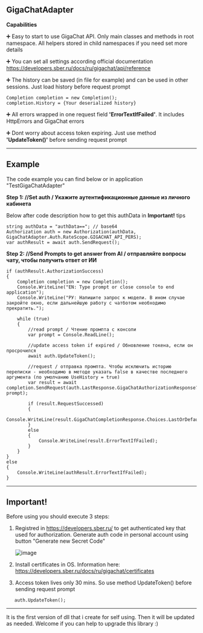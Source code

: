 <h2>GigaChatAdapter</h2>


**Capabilities**

➕ Easy to start to use GigaChat API. Only main classes and methods in root namespace. All helpers stored in child namespaces if you need set more details

➕ You can set all settings according official documentation https://developers.sber.ru/docs/ru/gigachat/api/reference

➕ The history can be saved (in file for example) and can be used in other sessions. Just load history before request prompt
  ```cs-sharp
  Completion completion = new Completion();
  completion.History = {Your deserialized history}
  ```

➕ All errors wrapped in one request field **'ErrorTextIfFailed'**. It includes HttpErrors and GigaChat errors

➕ Dont worry about access token expiring. Just use method **'UpdateToken()'** before sending request prompt

-------------------------
<h2>Example</h2>

The code example you can find below or in application "TestGigaChatAdapter"

**Step 1: //Set auth / Укажите аутентификационные данные из личного кабинета**

Below after code description how to get this authData in **Important!** tips
```cs-sharp
string authData = "authData=="; // base64
Authorization auth = new Authorization(authData, GigaChatAdapter.Auth.RateScope.GIGACHAT_API_PERS);
var authResult = await auth.SendRequest();
```

**Step 2: //Send Prompts to get answer from AI / отправляйте вопросы чату, чтобы получить ответ от ИИ**
```cs-sharp
if (authResult.AuthorizationSuccess)
{
    Completion completion = new Completion();
    Console.WriteLine("EN: Type prompt or close console to end application");
    Console.WriteLine("РУ: Напишите запрос к модели. В ином случае закройте окно, если дальнейшую работу с чатботом необходимо прекратить.");
    
    while (true)
    {
        //read prompt / Чтение промпта с консоли
        var prompt = Console.ReadLine();

        //update access token if expired / Обновление токена, если он просрочился
        await auth.UpdateToken();

        //request / отправка промпта. Чтобы исключить историю переписки - необходимо в методе указать false в качестве последнего аргумента (по умолчанию UseHistory = true)
        var result = await completion.SendRequest(auth.LastResponse.GigaChatAuthorizationResponse?.AccessToken, prompt);

        if (result.RequestSuccessed)
        {
            Console.WriteLine(result.GigaChatCompletionResponse.Choices.LastOrDefault().Message.Content);
        }
        else
        {
            Console.WriteLine(result.ErrorTextIfFailed);
        }
    }
}
else
{
    Console.WriteLine(authResult.ErrorTextIfFailed);
}
```
---------------------------------------
<h2>Important!</h2>

Before using you should execute 3 steps:
1) Registred in https://developers.sber.ru/ to get authenticated key that used for authorization. Generate auth code in personal account using button "Generate new Secret Code"
   
   ![image](https://github.com/reNNN/GigaChatAdapter/assets/8058272/1838fde6-ebee-4e13-85ac-56dc30365786)

2) Install certificates in OS. Information here: https://developers.sber.ru/docs/ru/gigachat/certificates
3) Access token lives only 30 mins. So use method UpdateToken() before sending request prompt
```cs-sharp
   auth.UpdateToken();
```
------------------------------
It is the first version of dll that i create for self using. Then it will be updated as needed. Welcome if you can help to upgrade this library :)
